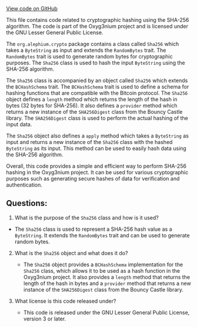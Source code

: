 [View code on GitHub](https://github.com/alephium/alephium/crypto/src/main/scala/org/alephium/crypto/Sha256.scala)

This file contains code related to cryptographic hashing using the SHA-256 algorithm. The code is part of the Oxyg3nium project and is licensed under the GNU Lesser General Public License.

The `org.alephium.crypto` package contains a class called `Sha256` which takes a `ByteString` as input and extends the `RandomBytes` trait. The `RandomBytes` trait is used to generate random bytes for cryptographic purposes. The `Sha256` class is used to hash the input `ByteString` using the SHA-256 algorithm.

The `Sha256` class is accompanied by an object called `Sha256` which extends the `BCHashSchema` trait. The `BCHashSchema` trait is used to define a schema for hashing functions that are compatible with the Bitcoin protocol. The `Sha256` object defines a `length` method which returns the length of the hash in bytes (32 bytes for SHA-256). It also defines a `provider` method which returns a new instance of the `SHA256Digest` class from the Bouncy Castle library. The `SHA256Digest` class is used to perform the actual hashing of the input data.

The `Sha256` object also defines a `apply` method which takes a `ByteString` as input and returns a new instance of the `Sha256` class with the hashed `ByteString` as its input. This method can be used to easily hash data using the SHA-256 algorithm.

Overall, this code provides a simple and efficient way to perform SHA-256 hashing in the Oxyg3nium project. It can be used for various cryptographic purposes such as generating secure hashes of data for verification and authentication.
## Questions: 
 1. What is the purpose of the `Sha256` class and how is it used?
   - The `Sha256` class is used to represent a SHA-256 hash value as a `ByteString`. It extends the `RandomBytes` trait and can be used to generate random bytes. 

2. What is the `Sha256` object and what does it do?
   - The `Sha256` object provides a `BCHashSchema` implementation for the `Sha256` class, which allows it to be used as a hash function in the Oxyg3nium project. It also provides a `length` method that returns the length of the hash in bytes and a `provider` method that returns a new instance of the `SHA256Digest` class from the Bouncy Castle library.

3. What license is this code released under?
   - This code is released under the GNU Lesser General Public License, version 3 or later.